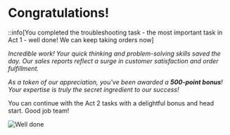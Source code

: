 # Congratulations!

::info[You completed the troubleshooting task - the most important task in Act 1 - well done! We can keep taking orders now]

*Incredible work! Your quick thinking and problem-solving skills saved the day. Our sales reports reflect a surge in customer satisfaction and order fulfillment.*

*As a token of our appreciation, you've been awarded a **500-point bonus**! Your expertise is truly the secret ingredient to our success!*

You can continue with the Act 2 tasks with a delightful bonus and head start. Good job team!

![Well done](https://storage.googleapis.com/hacksday-resources/images/good.png)
